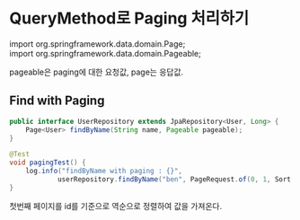 # QueryMethod로 Paging 처리하기

import org.springframework.data.domain.Page;  
import org.springframework.data.domain.Pageable;

pageable은 paging에 대한 요청값, page는 응답값.

## Find with Paging

```java
public interface UserRepository extends JpaRepository<User, Long> {
    Page<User> findByName(String name, Pageable pageable);
}

@Test
void pagingTest() {
    log.info("findByName with paging : {}",
            userRepository.findByName("ben", PageRequest.of(0, 1, Sort.by(Order.desc("id")))));
}
```

첫번째 페이지를 id를 기준으로 역순으로 정렬하여 값을 가져온다.
